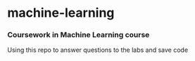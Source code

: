# machine-learning
### Coursework in Machine Learning course 

Using this repo to answer questions to the labs and save code

